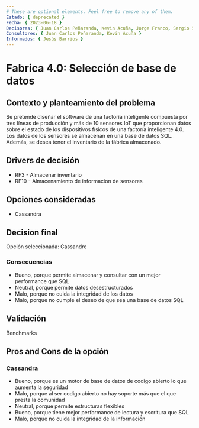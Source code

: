 ```yaml
---
# These are optional elements. Feel free to remove any of them.
Estado: { deprecated }
Fecha: { 2023-06-18 }
Decisores: { Juan Carlos Peñaranda, Kevin Acuña, Jorge Franco, Sergio Silva }
Consultores: { Juan Carlos Peñaranda, Kevin Acuña }
Informados: { Jesús Barrios }
---
```


# Fabrica 4.0: Selección de base de datos

## Contexto y planteamiento del problema

Se pretende diseñar el software de una factoría inteligente compuesta por tres líneas de producción y más de 10 sensores IoT que proporcionan datos sobre el estado de los dispositivos físicos de una factoría inteligente 4.0. Los datos de los sensores se almacenan en una base de datos SQL. Además, se desea tener el inventario de la fábrica almacenado.

## Drivers de decisión

- RF3 - Almacenar inventario
- RF10 - Almacenamiento de informacion de sensores

## Opciones consideradas

- Cassandra

## Decision final

Opción seleccionada: Cassandre

### Consecuencias

- Bueno, porque permite almacenar y consultar con un mejor performance que SQL
- Neutral, porque permite datos desestructurados
- Malo, porque no cuida la integridad de los datos
- Malo, porque no cumple el deseo de que sea una base de datos SQL

## Validación

Benchmarks

## Pros and Cons de la opción

### Cassandra

- Bueno, porque es un motor de base de datos de codigo abierto lo que aumenta la seguridad
- Malo, porque al ser codigo abierto no hay soporte más que el que presta la comunidad
- Neutral, porque permite estructuras flexibles
- Bueno, porque tiene mejor performance de lectura y escritura que SQL
- Malo, porque no cuida la integridad de la información
